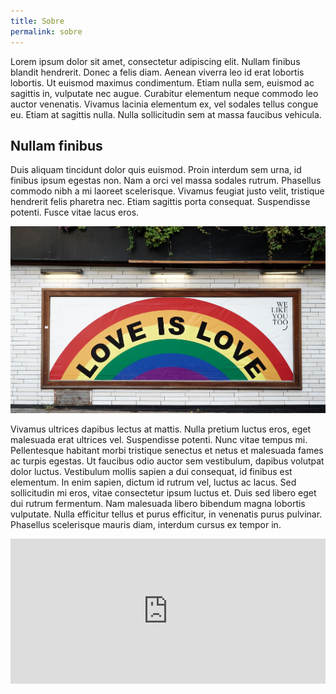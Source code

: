 ```yaml
---
title: Sobre
permalink: sobre
---
```


Lorem ipsum dolor sit amet, consectetur adipiscing elit. Nullam finibus blandit hendrerit. Donec a felis diam. Aenean viverra leo id erat lobortis lobortis. Ut euismod maximus condimentum. Etiam nulla sem, euismod ac sagittis in, vulputate nec augue. Curabitur elementum neque commodo leo auctor venenatis. Vivamus lacinia elementum ex, vel sodales tellus congue eu. Etiam at sagittis nulla. Nulla sollicitudin sem at massa faucibus vehicula.

## Nullam finibus

Duis aliquam tincidunt dolor quis euismod. Proin interdum sem urna, id finibus ipsum egestas non. Nam a orci vel massa sodales rutrum. Phasellus commodo nibh a mi laoreet scelerisque. Vivamus feugiat justo velit, tristique hendrerit felis pharetra nec. Etiam sagittis porta consequat. Suspendisse potenti. Fusce vitae lacus eros.

![Lorem Ipsum](/assets/images/2019/10/love-is-love.jpg)

Vivamus ultrices dapibus lectus at mattis. Nulla pretium luctus eros, eget malesuada erat ultrices vel. Suspendisse potenti. Nunc vitae tempus mi. Pellentesque habitant morbi tristique senectus et netus et malesuada fames ac turpis egestas. Ut faucibus odio auctor sem vestibulum, dapibus volutpat dolor luctus. Vestibulum mollis sapien a dui consequat, id finibus est elementum. In enim sapien, dictum id rutrum vel, luctus ac lacus. Sed sollicitudin mi eros, vitae consectetur ipsum luctus et. Duis sed libero eget dui rutrum fermentum. Nam malesuada libero bibendum magna lobortis vulputate. Nulla efficitur tellus et purus efficitur, in venenatis purus pulvinar. Phasellus scelerisque mauris diam, interdum cursus ex tempor in.

<iframe src="https://open.spotify.com/embed-podcast/episode/5pbFeAdNLuM2a6UX314KXN" width="100%" height="232" frameborder="0" allowtransparency="true" allow="encrypted-media"></iframe>
